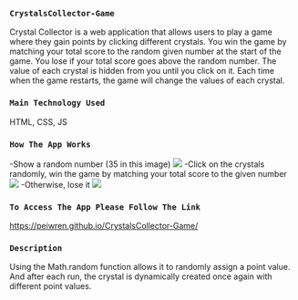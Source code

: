 
### `CrystalsCollector-Game`
Crystal Collector is a web application that allows users to play a game where they gain points by clicking different crystals. You win the game by matching your total score to the random given number at the start of the game. You lose if your total score goes above the random number. The value of each crystal is hidden from you until you click on it. Each time when the game restarts, the game will change the values of each crystal.

### `Main Technology Used`
HTML, CSS, JS

### `How The App Works`
-Show a random number (35 in this image)
<img src="http://peiwren.com/collector1.jpg">
-Click on the crystals randomly, win the game by matching your total score to the given number
<img src="http://peiwren.com/win.jpg">
-Otherwise, lose it
<img src="http://peiwren.com/lost.jpg">

### `To Access The App Please Follow The Link`
https://peiwren.github.io/CrystalsCollector-Game/

### `Description`
Using the Math.random function allows it to randomly assign a point value.  And after each run, the crystal is dynamically created once again with different point values.

